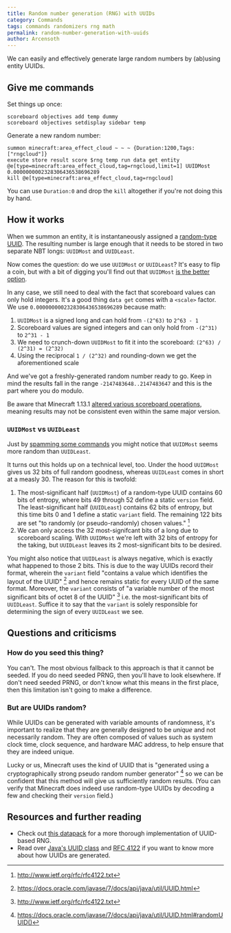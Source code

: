```yaml
---
title: Random number generation (RNG) with UUIDs
category: Commands
tags: commands randomizers rng math
permalink: random-number-generation-with-uuids
author: Arcensoth
---
```


We can easily and effectively generate large random numbers by (ab)using entity UUIDs.

## Give me commands
Set things up once:
```
scoreboard objectives add temp dummy
scoreboard objectives setdisplay sidebar temp
```

Generate a new random number:
```
summon minecraft:area_effect_cloud ~ ~ ~ {Duration:1200,Tags:["rngcloud"]}
execute store result score $rng temp run data get entity @e[type=minecraft:area_effect_cloud,tag=rngcloud,limit=1] UUIDMost 0.0000000002328306436538696289
kill @e[type=minecraft:area_effect_cloud,tag=rngcloud]
```

You can use `Duration:0` and drop the `kill` altogether if you're not doing this by hand.

## How it works
When we summon an entity, it is instantaneously assigned a [random-type UUID](#but-are-uuids-random). The resulting number is large enough that it needs to be stored in two separate NBT longs: `UUIDMost` and `UUIDLeast`.

Now comes the question: do we use `UUIDMost` or `UUIDLeast`? It's easy to flip a coin, but with a bit of digging you'll find out that `UUIDMost` [is the better option](#uuidmost-vs-uuidleast).

In any case, we still need to deal with the fact that scoreboard values can only hold integers. It's a good thing `data get` comes with a `<scale>` factor. We use `0.0000000002328306436538696289` because math:

1. `UUIDMost` is a signed long and can hold from `-(2^63)` to `2^63 - 1`
2. Scoreboard values are signed integers and can only hold from `-(2^31)` to `2^31 - 1`
3. We need to crunch-down `UUIDMost` to fit it into the scoreboard: `(2^63) / (2^31) = (2^32)`
4. Using the reciprocal `1 / (2^32)` and rounding-down we get the aforementioned scale

And we've got a freshly-generated random number ready to go. Keep in mind the results fall in the range `-2147483648..2147483647` and this is the part where you do modulo.

Be aware that Minecraft 1.13.1 [altered various scoreboard operations](https://bugs.mojang.com/browse/MC-135431), meaning results may not be consistent even within the same major version.

### `UUIDMost` vs `UUIDLeast`
Just by [spamming some commands](https://i.imgur.com/iuzMGJQ.png) you might notice that `UUIDMost` seems more random than `UUIDLeast`.

It turns out this holds up on a technical level, too. Under the hood `UUIDMost` gives us 32 bits of full random goodness, whereas `UUIDLeast` comes in short at a measly 30. The reason for this is twofold:

1. The most-significant half (`UUIDMost`) of a random-type UUID contains 60 bits of entropy, where bits 49 through 52 define a static `version` field. The least-significant half (`UUIDLeast`) contains 62 bits of entropy, but this time bits 0 and 1 define a static `variant` field. The remaining 122 bits are set "to randomly (or pseudo-randomly) chosen values." [^3]
2. We can only access the 32 most-signifcant bits of a long due to scoreboard scaling. With `UUIDMost` we're left with 32 bits of entropy for the taking, but `UUIDLeast` leaves its 2 most-significant bits to be desired.

You might also notice that `UUIDLeast` is always negative, which is exactly what happened to those 2 bits. This is due to the way UUIDs record their format, wherein the `variant` field "contains a value which identifies the layout of the UUID" [^1] and hence remains static for every UUID of the same format. Moreover, the `variant` consists of "a variable number of the most significant bits of octet 8 of the UUID" [^3] i.e. the most-significant bits of `UUIDLeast`. Suffice it to say that the `variant` is solely responsible for determining the sign of every `UUIDLeast` we see.

## Questions and criticisms
### How do you seed this thing?
You can't. The most obvious fallback to this approach is that it cannot be seeded. If you do need seeded PRNG, then you'll have to look elsewhere. If don't need seeded PRNG, or don't know what this means in the first place, then this limitation isn't going to make a difference.

### But are UUIDs random?
While UUIDs can be generated with variable amounts of randomness, it's important to realize that they are generally designed to be *unique* and not necessarily random. They are often composed of values such as system clock time, clock sequence, and hardware MAC address, to help ensure that they are indeed unique.

Lucky or us, Minecraft uses the kind of UUID that is "generated using a cryptographically strong pseudo random number generator" [^2] so we can be confident that this method will give us sufficiently random results. (You can verify that Minecraft does indeed use random-type UUIDs by decoding a few and checking their `version` field.)

## Resources and further reading
- Check out [this datapack](#) for a more thorough implementation of UUID-based RNG.
- Read over [Java's UUID class](https://docs.oracle.com/javase/7/docs/api/java/util/UUID.html) and [RFC 4122](http://www.ietf.org/rfc/rfc4122.txt) if you want to know more about how UUIDs are generated.

[^1]: https://docs.oracle.com/javase/7/docs/api/java/util/UUID.html
[^2]: https://docs.oracle.com/javase/7/docs/api/java/util/UUID.html#randomUUID()
[^3]: http://www.ietf.org/rfc/rfc4122.txt
